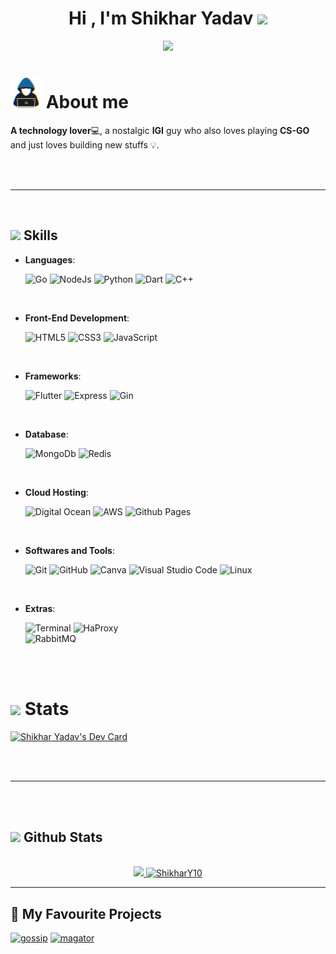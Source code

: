 <h1 align="center"><b>Hi , I'm Shikhar Yadav </b><img src="https://media.giphy.com/media/hvRJCLFzcasrR4ia7z/giphy.gif" width="35"></h1>

<p align="center">
  <a href="https://github.com/DenverCoder1/readme-typing-svg"><img src="https://readme-typing-svg.herokuapp.com?font=Time+New+Roman&color=cyan&size=25&center=true&vCenter=true&width=660&height=100&lines=Backend+Developer+|+Flutter+|+System+Design,;Bachelors+Of+Computer+Application;India"></a>
</p>

# <picture><img src = "https://github.com/0xAbdulKhalid/0xAbdulKhalid/raw/main/assets/mdImages/about_me.gif" width = 50px></picture> **About me**

**A technology lover**💻, a nostalgic **IGI** guy who also loves playing **CS-GO** and just loves building new stuffs 💡.

<br>
<br>

---

<br>

## <img src="https://media2.giphy.com/media/QssGEmpkyEOhBCb7e1/giphy.gif?cid=ecf05e47a0n3gi1bfqntqmob8g9aid1oyj2wr3ds3mg700bl&rid=giphy.gif" width ="25"><b> Skills</b>


<p align="center">

- **Languages**:
    
    ![Go](https://img.shields.io/badge/Go%20-%232370ED.svg?style=for-the-badge&logo=go&logoColor=white)
    ![NodeJs](https://img.shields.io/badge/Node.Js%20-%232370ED.svg?style=for-the-badge&logo=node.js&logoColor=white)
    ![Python](https://img.shields.io/badge/Python%20-%2314354C.svg?style=for-the-badge&logo=python&logoColor=white)
    ![Dart](https://img.shields.io/badge/Dart%20-%2300599C.svg?style=for-the-badge&logo=Dart&logoColor=white)
    ![C++](https://img.shields.io/badge/C++%20-%2300599C.svg?style=for-the-badge&logo=c%2B%2B&logoColor=white)

<br>   
    
- **Front-End Development**:

   ![HTML5](https://img.shields.io/badge/HTML5%20-%23E34F26.svg?style=for-the-badge&logo=html5&logoColor=white)
   ![CSS3](https://img.shields.io/badge/CSS%20-%231572B6.svg?style=for-the-badge&logo=css3&logoColor=white)
   ![JavaScript](https://img.shields.io/badge/JavaScript%20-%23F7DF1E.svg?style=for-the-badge&logo=javascript&logoColor=black)

<br>

- **Frameworks**:

    ![Flutter](https://img.shields.io/badge/Flutter%20-%23327FC7.svg?style=for-the-badge&logo=flutter&logoColor=white)
    ![Express](https://img.shields.io/badge/Express%20-%23ECD53F.svg?style=for-the-badge&logo=express&logoColor=black)
    ![Gin](https://img.shields.io/badge/gin-%23F05033.svg?style=for-the-badge&logo=go&logoColor=white)

<br>

- **Database**:

    ![MongoDb](https://img.shields.io/badge/MongoDb%20-%2300599C.svg?style=for-the-badge&logo=mongodb&logoColor=green)
    ![Redis](https://img.shields.io/badge/Redis%20-%23000.svg?style=for-the-badge&logo=redis&logoColor=red)

<br>

- **Cloud Hosting**:

    ![Digital Ocean](https://img.shields.io/badge/Digital%20Ocean-%23F7DF1E.svg?style=for-the-badge&logo=DigitalOcean&logoColor=black)
    ![AWS](https://img.shields.io/badge/Amazon%20AWS-%237D929E.svg?style=for-the-badge&logo=AmazonAWS&logoColor=yellow)
    ![Github Pages](https://img.shields.io/badge/GitHub%20Pages-%23327FC7.svg?style=for-the-badge&logo=github&logoColor=black)
    
    
<br>

- **Softwares and Tools**:

    ![Git](https://img.shields.io/badge/git-%23F05033.svg?style=for-the-badge&logo=git&logoColor=white)
    ![GitHub](https://img.shields.io/badge/github-%23121011.svg?style=for-the-badge&logo=github&logoColor=white)
    ![Canva](https://img.shields.io/badge/canva-%234285F4.svg?style=for-the-badge&logo=canva&logoColor=white)
    ![Visual Studio Code](https://img.shields.io/badge/Visual%20Studio%20Code-0078d7.svg?style=for-the-badge&logo=visual-studio-code&logoColor=white)
    ![Linux](https://img.shields.io/badge/Linux-FCC624?style=for-the-badge&logo=linux&logoColor=black) 

<br>

- **Extras**:

    ![Terminal](https://img.shields.io/badge/Terminal-%23054020?style=for-the-badge&logo=gnu-bash&logoColor=white)
    ![HaProxy](https://img.shields.io/badge/Haproxy-%23000000.svg?style=for-the-badge&logo=headspace&logoColor=white)   
    ![RabbitMQ](https://img.shields.io/badge/RabbitMQ-%23ffff.svg?style=for-the-badge&logo=rabbitmq&logoColor=orange) 


</p>

<br>
<br>

# <picture><img src="[daily_dev_logo.png](https://user-images.githubusercontent.com/65106263/218838103-9a120d8f-55e9-4726-95de-858a9fdaf839.png)" width = 50px></picture> **Stats**

<a href="https://app.daily.dev/shikharcode"><img src="https://api.daily.dev/devcards/24e23ecb0e37434281d60dbbd17e0439.png?r=5n2" width="300" alt="Shikhar Yadav's Dev Card"/></a>

<br>
<br>

---

<br>
<br>

## <img src="https://media.giphy.com/media/iY8CRBdQXODJSCERIr/giphy.gif" width="35"><b> Github Stats </b>

<br>

<div align="center">

<a href="https://github.com/ShikharY10/">
  <img src="https://github-readme-stats.vercel.app/api?username=ShikharY10&include_all_commits=true&count_private=true&show_icons=true&line_height=20&title_color=7A7ADB&icon_color=2234AE&text_color=D3D3D3&bg_color=0,000000,130F40" width="450"/>
  <img src="https://github-readme-stats.vercel.app/api/top-langs/?username=ShikharY10&layout=compact&langs_count=12&theme=cobalt" width="450"  alt="ShikharY10"/>

</a>
</div>

---

## 📘 My Favourite Projects

<p align="left">
  <a href="https://github.com/ShikharY10/gossip"><img width="282" src="https://denvercoder1-github-readme-stats.vercel.app/api/pin/?username=ShikharY10&repo=Gossip&theme=react&bg_color=1F222E&title_color=F85D7F&icon_color=F8D866&hide_border=true&show_icons=false" alt="gossip"></a>
  <a href="https://github.com/ShikharY10/magator"><img width="282" src="https://denvercoder1-github-readme-stats.vercel.app/api/pin/?username=ShikharY10&repo=magator&hide_border=true&bg_color=1F222E&title_color=F85D7F&icon_color=F8D866&theme=react&show_icons=false" alt="magator"></a>
</p>
